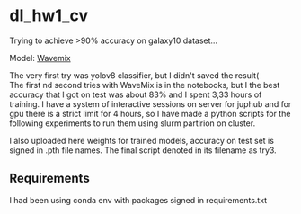 # dl_hw1_cv
Trying to achieve >90% accuracy on galaxy10 dataset...

Model: [Wavemix](https://github.com/pranavphoenix/WaveMix/tree/main)

The very first try was yolov8 classifier, but I didn't saved the result( \
The first nd second tries with WaveMix is in the notebooks, but I the best accuracy that I got on test was about 83% and I spent 3,33 hours of training. I have a system of interactive sessions on server for juphub and for gpu there is a strict limit for 4 hours, so I have made a python scripts for the following experiments to run them using slurm partirion on cluster.

I also uploaded here weights for trained models, accuracy on test set is signed in .pth file names.
The final script denoted in its filename as try3.

## Requirements

I had been using conda env with packages signed in requirements.txt
